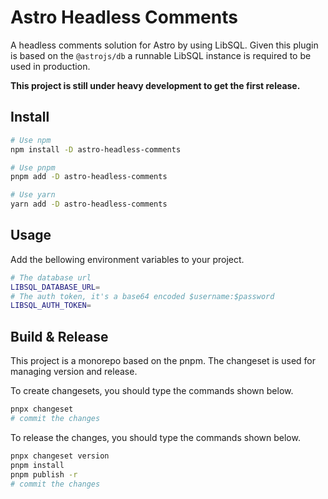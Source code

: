 # Astro Headless Comments

A headless comments solution for Astro by using LibSQL.
Given this plugin is based on the `@astrojs/db` a runnable LibSQL instance is required to be used in production.

**This project is still under heavy development to get the first release.**

## Install

```bash
# Use npm
npm install -D astro-headless-comments

# Use pnpm
pnpm add -D astro-headless-comments

# Use yarn
yarn add -D astro-headless-comments
```

## Usage

Add the bellowing environment variables to your project.

```bash
# The database url
LIBSQL_DATABASE_URL=
# The auth token, it's a base64 encoded $username:$password
LIBSQL_AUTH_TOKEN=
```

## Build & Release

This project is a monorepo based on the pnpm. The changeset is used for managing version and release.

To create changesets, you should type the commands shown below.

```bash
pnpx changeset
# commit the changes
```

To release the changes, you should type the commands shown below.

```bash
pnpx changeset version
pnpm install
pnpm publish -r
# commit the changes
```
